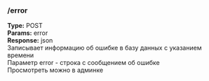 ### /error
**Type:** POST<br/>
**Params:** error<br/>
**Response:** json<br/>
Записывает информацию об ошибке в базу данных с указанием времени<br/>
Параметр error - строка с сообщением об ошибке<br/>
Просмотреть можно в админке<br/>